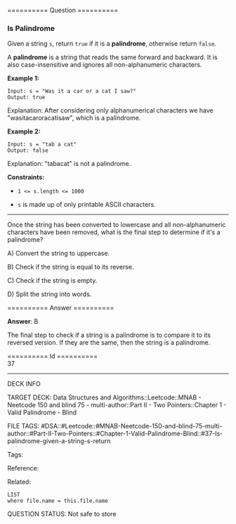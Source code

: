 ========== Question ==========  

### Is Palindrome

Given a string `s`, return `true` if it is a **palindrome**, otherwise return `false`.

A **palindrome** is a string that reads the same forward and backward. It is also case-insensitive and ignores all non-alphanumeric characters.

**Example 1:**

```
Input: s = "Was it a car or a cat I saw?"
Output: true
```

Explanation: After considering only alphanumerical characters we have "wasitacaroracatisaw", which is a palindrome.

**Example 2:**

```
Input: s = "tab a cat"
Output: false
```

Explanation: "tabacat" is not a palindrome.

**Constraints:**

-   `1 <= s.length <= 1000`

-   `s` is made up of only printable ASCII characters.

---

Once the string has been converted to lowercase and all non-alphanumeric characters have been removed, what is the final step to determine if it's a palindrome?

A) Convert the string to uppercase.

B) Check if the string is equal to its reverse.

C) Check if the string is empty.

D) Split the string into words.  

========== Answer ==========  

**Answer**: B

The final step to check if a string is a palindrome is to compare it to its reversed version. If they are the same, then the string is a palindrome.

========== Id ==========  
37

---

DECK INFO

TARGET DECK: Data Structures and Algorithms::Leetcode::MNAB - Neetcode 150 and blind 75 - multi-author::Part II - Two Pointers::Chapter 1 - Valid Palindrome - Blind

FILE TAGS: #DSA::#Leetcode::#MNAB-Neetcode-150-and-blind-75-multi-author::#Part-II-Two-Pointers::#Chapter-1-Valid-Palindrome-Blind::#37-Is-palindrome-given-a-string-s-return

Tags:

Reference:

Related:

```dataview
LIST
where file.name = this.file.name
```
QUESTION STATUS: Not safe to store
